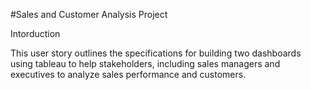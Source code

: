 #Sales and Customer Analysis Project

Intorduction

This user story outlines the specifications for building two dashboards using tableau to help stakeholders, including sales managers and executives to analyze sales performance and customers. 

